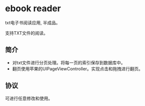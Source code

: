ebook reader
=====

txt电子书阅读应用, 半成品。

支持TXT文件的阅读。

## 简介

* 对txt文件进行分页处理。将每一页的索引保存到数据库中。
* 翻页使用苹果的UIPageViewController。实现点击和拖拽进行翻页。

## 协议
可进行任意修改和使用。

